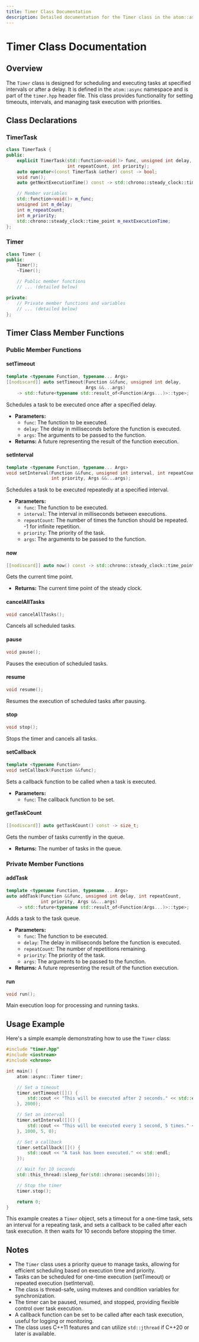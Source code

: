 ```yaml
---
title: Timer Class Documentation
description: Detailed documentation for the Timer class in the atom::async namespace, including constructors, member functions, task scheduling, and usage examples for managing timed tasks in C++.
---
```


# Timer Class Documentation

## Overview

The `Timer` class is designed for scheduling and executing tasks at specified intervals or after a delay. It is defined in the `atom::async` namespace and is part of the `timer.hpp` header file. This class provides functionality for setting timeouts, intervals, and managing task execution with priorities.

## Class Declarations

### TimerTask

```cpp
class TimerTask {
public:
    explicit TimerTask(std::function<void()> func, unsigned int delay,
                       int repeatCount, int priority);
    auto operator<(const TimerTask &other) const -> bool;
    void run();
    auto getNextExecutionTime() const -> std::chrono::steady_clock::time_point;

    // Member variables
    std::function<void()> m_func;
    unsigned int m_delay;
    int m_repeatCount;
    int m_priority;
    std::chrono::steady_clock::time_point m_nextExecutionTime;
};
```

### Timer

```cpp
class Timer {
public:
    Timer();
    ~Timer();

    // Public member functions
    // ... (detailed below)

private:
    // Private member functions and variables
    // ... (detailed below)
};
```

## Timer Class Member Functions

### Public Member Functions

#### setTimeout

```cpp
template <typename Function, typename... Args>
[[nodiscard]] auto setTimeout(Function &&func, unsigned int delay,
                              Args &&...args)
    -> std::future<typename std::result_of<Function(Args...)>::type>;
```

Schedules a task to be executed once after a specified delay.

- **Parameters:**
  - `func`: The function to be executed.
  - `delay`: The delay in milliseconds before the function is executed.
  - `args`: The arguments to be passed to the function.
- **Returns:** A future representing the result of the function execution.

#### setInterval

```cpp
template <typename Function, typename... Args>
void setInterval(Function &&func, unsigned int interval, int repeatCount,
                 int priority, Args &&...args);
```

Schedules a task to be executed repeatedly at a specified interval.

- **Parameters:**
  - `func`: The function to be executed.
  - `interval`: The interval in milliseconds between executions.
  - `repeatCount`: The number of times the function should be repeated. -1 for infinite repetition.
  - `priority`: The priority of the task.
  - `args`: The arguments to be passed to the function.

#### now

```cpp
[[nodiscard]] auto now() const -> std::chrono::steady_clock::time_point;
```

Gets the current time point.

- **Returns:** The current time point of the steady clock.

#### cancelAllTasks

```cpp
void cancelAllTasks();
```

Cancels all scheduled tasks.

#### pause

```cpp
void pause();
```

Pauses the execution of scheduled tasks.

#### resume

```cpp
void resume();
```

Resumes the execution of scheduled tasks after pausing.

#### stop

```cpp
void stop();
```

Stops the timer and cancels all tasks.

#### setCallback

```cpp
template <typename Function>
void setCallback(Function &&func);
```

Sets a callback function to be called when a task is executed.

- **Parameters:**
  - `func`: The callback function to be set.

#### getTaskCount

```cpp
[[nodiscard]] auto getTaskCount() const -> size_t;
```

Gets the number of tasks currently in the queue.

- **Returns:** The number of tasks in the queue.

### Private Member Functions

#### addTask

```cpp
template <typename Function, typename... Args>
auto addTask(Function &&func, unsigned int delay, int repeatCount,
             int priority, Args &&...args)
    -> std::future<typename std::result_of<Function(Args...)>::type>;
```

Adds a task to the task queue.

- **Parameters:**
  - `func`: The function to be executed.
  - `delay`: The delay in milliseconds before the function is executed.
  - `repeatCount`: The number of repetitions remaining.
  - `priority`: The priority of the task.
  - `args`: The arguments to be passed to the function.
- **Returns:** A future representing the result of the function execution.

#### run

```cpp
void run();
```

Main execution loop for processing and running tasks.

## Usage Example

Here's a simple example demonstrating how to use the `Timer` class:

```cpp
#include "timer.hpp"
#include <iostream>
#include <chrono>

int main() {
    atom::async::Timer timer;

    // Set a timeout
    timer.setTimeout([]() {
        std::cout << "This will be executed after 2 seconds." << std::endl;
    }, 2000);

    // Set an interval
    timer.setInterval([]() {
        std::cout << "This will be executed every 1 second, 5 times." << std::endl;
    }, 1000, 5, 0);

    // Set a callback
    timer.setCallback([]() {
        std::cout << "A task has been executed." << std::endl;
    });

    // Wait for 10 seconds
    std::this_thread::sleep_for(std::chrono::seconds(10));

    // Stop the timer
    timer.stop();

    return 0;
}
```

This example creates a `Timer` object, sets a timeout for a one-time task, sets an interval for a repeating task, and sets a callback to be called after each task execution. It then waits for 10 seconds before stopping the timer.

## Notes

- The `Timer` class uses a priority queue to manage tasks, allowing for efficient scheduling based on execution time and priority.
- Tasks can be scheduled for one-time execution (setTimeout) or repeated execution (setInterval).
- The class is thread-safe, using mutexes and condition variables for synchronization.
- The timer can be paused, resumed, and stopped, providing flexible control over task execution.
- A callback function can be set to be called after each task execution, useful for logging or monitoring.
- The class uses C++11 features and can utilize `std::jthread` if C++20 or later is available.
